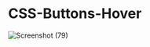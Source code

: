 # CSS-Buttons-Hover
![Screenshot (79)](https://user-images.githubusercontent.com/65010561/187064340-686a0cf1-9a50-431a-a634-b3431dcb31a3.png)
